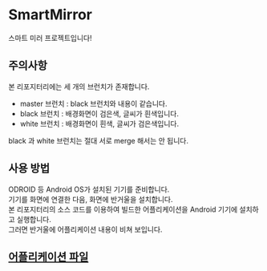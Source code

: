 # SmartMirror

 스마트 미러 프로젝트입니다!

## 주의사항

 본 리포지터리에는 세 개의 브런치가 존재합니다.

 - master 브런치 : black 브런치와 내용이 같습니다.
 - black 브런치 : 배경화면이 검은색, 글씨가 흰색입니다.
 - white 브런치 : 배경화면이 흰색, 글씨가 검은색입니다.

 black 과 white 브런치는 절대 서로 merge 해서는 안 됩니다.

## 사용 방법

 ODROID 등 Android OS가 설치된 기기를 준비합니다.<br>
 기기를 화면에 연결한 다음, 화면에 반거울을 설치합니다.<br>
 본 리포지터리의 소스 코드를 이용하여 빌드한 어플리케이션을 Android 기기에 설치하고 실행합니다.<br>
 그러면 반거울에 어플리케이션 내용이 비쳐 보입니다.

## [어플리케이션 파일](app/release/app-release.apk)
